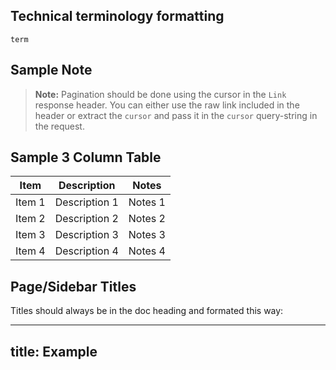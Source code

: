 
## Technical terminology formatting

`term`


## Sample Note

> **Note:** Pagination should be done using the cursor in the `Link` response header. You
can either use the raw link included in the header or extract the `cursor` and
pass it in the `cursor` query-string in the request.


## Sample 3 Column Table

| Item         |Description   |Notes         |
| ------------ | ------------ | ------------ |
| Item 1|  Description 1 | Notes 1   |
| Item 2 | Description 2 | Notes 2   |
| Item 3 | Description 3 | Notes 3   |
| Item 4 | Description 4 | Notes 4   |


## Page/Sidebar Titles
 Titles should always be in the doc heading and formated this way:

---
title: Example
---
